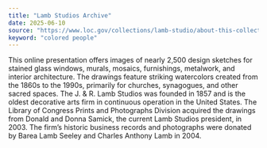 ```yaml
---
title: "Lamb Studios Archive"
date: 2025-06-10
source: "https://www.loc.gov/collections/lamb-studio/about-this-collection/"
keyword: "colored people"
---
```


This online presentation offers images of nearly 2,500 design sketches for stained glass windows, murals, mosaics, furnishings, metalwork, and interior architecture. The drawings feature striking watercolors created from the 1860s to the 1990s, primarily for churches, synagogues, and other sacred spaces. The J. &amp; R. Lamb Studios was founded in 1857 and is the oldest decorative arts firm in continuous operation in the United States. The Library of Congress Prints and Photographs Division acquired the drawings from Donald and Donna Samick, the current Lamb Studios president, in 2003. The firm’s historic business records and photographs were donated by Barea Lamb Seeley and Charles Anthony Lamb in 2004.

